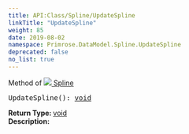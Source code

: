 ```yaml
---
title: API:Class/Spline/UpdateSpline
linkTitle: "UpdateSpline"
weight: 85
date: 2019-08-02
namespace: Primrose.DataModel.Spline.UpdateSpline
deprecated: false
no_list: true
---
```

Method of <a href="/docs/api-reference/Class/Spline"><img src="/icons/silk/curve.png"/>&nbsp;Spline</a>
<pre class="method-declaration">
UpdateSpline(): <a class="type" href="/docs/api-reference/System/void">void</a></pre>
<b>Return Type: </b>
<a class="type" href="/docs/api-reference/System/void">void</a>
<br/>
<b>Description: </b>
